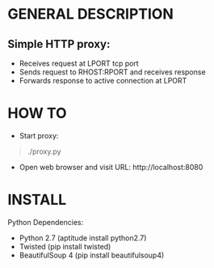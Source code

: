 # GENERAL DESCRIPTION 

## Simple HTTP proxy:

 * Receives request at LPORT tcp port
 * Sends request to RHOST:RPORT and receives response
 * Forwards response to active connection at LPORT

# HOW TO

 * Start proxy:

>  ./proxy.py

 * Open web browser and visit URL:
  http://localhost:8080

# INSTALL

Python Dependencies:

 * Python 2.7 (aptitude install python2.7)
 * Twisted (pip install twisted)
 * BeautifulSoup 4 (pip install beautifulsoup4)
